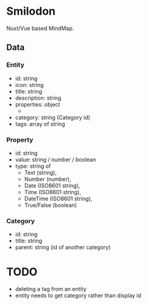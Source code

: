 
# Smilodon

Nuxt/Vue based MindMap.

## Data

### Entity

- id: string
- icon: string
- title: string
- description: string
- properties: object
  + [key]: Property
- category: string (Category id)
- tags: array of string

### Property

- id: string
- value: string / number / boolean
- type: string of
  + Text (string),
  + Number (number),
  + Date (ISO8601 string),
  + Time (ISO8601 string),
  + DateTime (ISO8601 string),
  + True/False (boolean)

### Category

- id: string
- title: string
- parent: string (id of another category)

# TODO

- deleting a tag from an entity
- entity needs to get category rather than display id